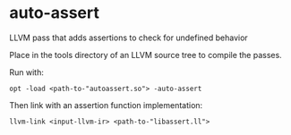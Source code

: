# auto-assert
LLVM pass that adds assertions to check for undefined behavior

Place in the tools directory of an LLVM source tree to compile the passes.

Run with:

    opt -load <path-to-"autoassert.so"> -auto-assert

Then link with an assertion function implementation:

    llvm-link <input-llvm-ir> <path-to-"libassert.ll">

